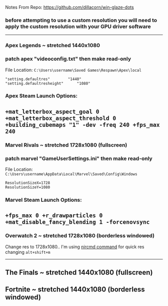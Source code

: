 Notes From Repo: https://github.com/dillacorn/win-glaze-dots

### before attempting to use a custom resolution you will need to apply the custom resolution with your GPU driver software
---
### Apex Legends ~ stretched 1440x1080
### patch apex "videoconfig.txt" then make read-only

File Location: `C:\Users\username\Saved Games\Respawn\Apex\local`

```
"setting.defaultres"		"1440"
"setting.defaultresheight"		"1080"
```

### Apex Steam Launch Options:
`+mat_letterbox_aspect_goal 0 +mat_letterbox_aspect_threshold 0 +building_cubemaps "1" -dev -freq 240 +fps_max 240`
---
### Marvel Rivals ~ stretched 1728x1080 (fullscreen)
### patch marvel "GameUserSettings.ini" then make read-only

File Location: `C:\Users\username\AppData\Local\Marvel\Saved\Config\Windows`

```
ResolutionSizeX=1728
ResolutionSizeY=1080
```

### Marvel Steam Launch Options:
`+fps_max 0 +r_drawparticles 0 +mat_disable_fancy_blending 1 -forcenovsync`
---

### Overwatch 2 ~ stretched 1728x1080 (borderless windowed)

Change res to 1728x1080.. I'm using [nircmd command](https://github.com/dillacorn/win-glaze-dots/blob/main/UserProfile/scripts/16.10_stretched_res.bat) for quick res changing `alt+shift+m`

---

## The Finals ~ stretched 1440x1080 (fullscreen)

## Fortnite ~ stretched 1440x1080 (borderless windowed)
